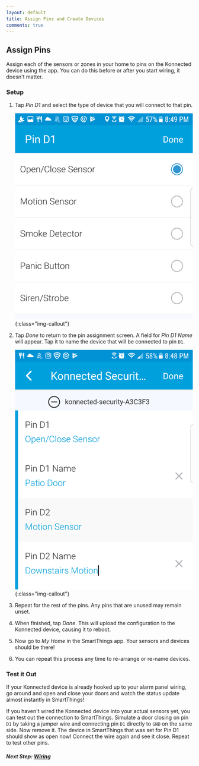 ```yaml
---
layout: default
title: Assign Pins and Create Devices
comments: true
---
```


## Assign Pins

Assign each of the sensors or zones in your home to pins on the Konnected device using the app. You can do this before 
or after you start wiring, it doesn't matter. 

### Setup

1. Tap _Pin D1_ and select the type of device that you will connect to that pin.

    ![](/assets/images/Screenshot_20170720-204903.png){:class="img-callout"}

1. Tap _Done_ to return to the pin assignment screen. A field for _Pin D1 Name_ will appear. Tap it to name the device
 that will be connected to pin `D1`.

    ![](/assets/images/Screenshot_20170720-204844.png){:class="img-callout"}
    
1. Repeat for the rest of the pins. Any pins that are unused may remain unset.

1. When finished, tap _Done_. This will upload the configuration to the Konnected device, causing it to reboot.
 
1. Now go to _My Home_ in the SmartThings app. Your sensors and devices should be there!

1. You can repeat this process any time to re-arrange or re-name devices.

### Test it Out

If your Konnected device is already hooked up to your alarm panel wiring, go around and open and close your doors and
watch the status update almost instantly in SmartThings!

If you haven't wired the Konnected device into your actual sensors yet, you can test out the connection to SmartThings.
Simulate a door closing on pin `D1` by taking a jumper wire and connecting pin `D1` directly to `GND` on the same side.
Now remove it. The device in SmartThings that was set for Pin D1 should show as open now! Connect the wire again and see
it close. Repeat to test other pins.

##### **Next Step:** [Wiring](/security-alarm-system/wiring)

